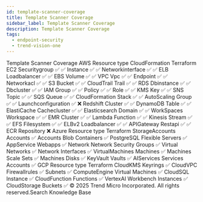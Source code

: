 ```yaml
---
id: template-scanner-coverage
title: Template Scanner Coverage
sidebar_label: Template Scanner Coverage
description: Template Scanner Coverage
tags:
  - endpoint-security
  - trend-vision-one
---
```


 Template Scanner Coverage AWS Resource type CloudFormation Terraform EC2 Securitygroup ✅ ✅ Instance ✅ ✅ Networkinterface ✅ ✅ ELB Loadbalancer ✅ ✅ EBS Volume ✅ ✅ VPC Vpc ✅ ✅ Endpoint ✅ ✅ Networkacl ✅ ✅ S3 Bucket ✅ ✅ CloudTrail Trail ✅ ✅ RDS Dbinstance ✅ ✅ Dbcluster ✅ ✅ IAM Group ✅ ✅ Policy ✅ ✅ Role ✅ ✅ KMS Key ✅ ✅ SNS Topic ✅ ✅ SQS Queue ✅ ✅ CloudFormation Stack ✅ ✅ AutoScaling Group ✅ ✅ Launchconfiguration ✅ ❌ Redshift Cluster ✅ ✅ DynamoDB Table ✅ ✅ ElastiCache Cachecluster ✅ ✅ Elasticsearch Domain ✅ ✅ WorkSpaces Workspace ✅ ✅ EMR Cluster ✅ ✅ Lambda Function ✅ ✅ Kinesis Stream ✅ ✅ EFS Filesystem ✅ ✅ ELBv2 Loadbalancer ✅ ✅ APIGateway Restapi ✅ ✅ ECR Repository ❌ Azure Resource type Terraform StorageAccounts Accounts ✅ Accounts Blob Containers ✅ PostgreSQL Flexible Servers ✅ AppService Webapps ✅ Network Network Security Groups ✅ Virtual Networks ✅ Network Interfaces ✅ VirtualMachines Machines ✅ Machines Scale Sets ✅ Machines Disks ✅ KeyVault Vaults ✅ AIServices Services Accounts ✅ GCP Resource type Terraform CloudKMS Keyrings ✅ CloudVPC Firewallrules ✅ Subnets ✅ ComputeEngine Virtual Machines ✅ CloudSQL Instance ✅ CloudFunction Functions ✅ VertexAI Workbench Instances ✅ CloudStorage Buckets ✅ © 2025 Trend Micro Incorporated. All rights reserved.Search Knowledge Base